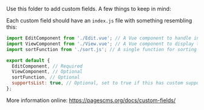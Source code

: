 Use this folder to add custom fields. A few things to keep in mind:

Each custom field should have an `index.js` file with something resembling this:

```javascript
import EditComponent from './Edit.vue'; // A Vue component to handle input in the editor
import ViewComponent from './View.vue'; // A Vue component to display the values in a collection
import sortFunction from './sort.js'; // A single function for sorting values in a collection

export default {
  EditComponent, // Required
  ViewComponent, // Optional
  sortFunction, // Optional
  supportsList: true, // Optional, set to true if this has custom support for lists (see `src/fields/core/image` for an example)
};
```

More information online: https://pagescms.org/docs/custom-fields/